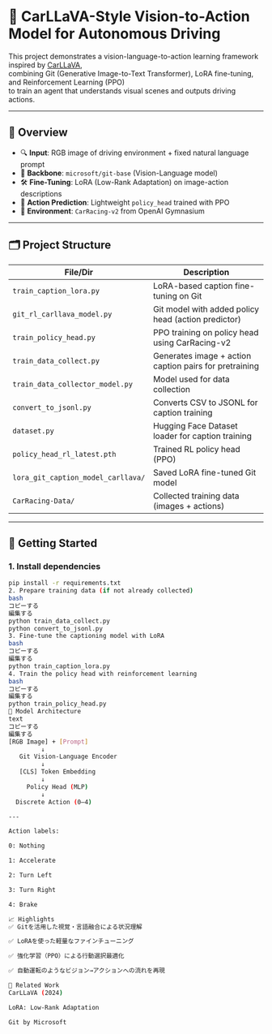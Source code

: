 # 🚗 CarLLaVA-Style Vision-to-Action Model for Autonomous Driving

This project demonstrates a vision-language-to-action learning framework  
inspired by [CarLLaVA](https://arxiv.org/abs/2406.10165),  
combining Git (Generative Image-to-Text Transformer), LoRA fine-tuning, and Reinforcement Learning (PPO)  
to train an agent that understands visual scenes and outputs driving actions.

---

## 📌 Overview

- 🔍 **Input**: RGB image of driving environment + fixed natural language prompt
- 🧠 **Backbone**: `microsoft/git-base` (Vision-Language model)
- 🛠 **Fine-Tuning**: LoRA (Low-Rank Adaptation) on image-action descriptions
- 🎯 **Action Prediction**: Lightweight `policy_head` trained with PPO
- 🚙 **Environment**: `CarRacing-v2` from OpenAI Gymnasium

---

## 🗂 Project Structure

| File/Dir | Description |
|----------|-------------|
| `train_caption_lora.py` | LoRA-based caption fine-tuning on Git |
| `git_rl_carllava_model.py` | Git model with added policy head (action predictor) |
| `train_policy_head.py` | PPO training on policy head using CarRacing-v2 |
| `train_data_collect.py` | Generates image + action caption pairs for pretraining |
| `train_data_collector_model.py` | Model used for data collection |
| `convert_to_jsonl.py` | Converts CSV to JSONL for caption training |
| `dataset.py` | Hugging Face Dataset loader for caption training |
| `policy_head_rl_latest.pth` | Trained RL policy head (PPO) |
| `lora_git_caption_model_carllava/` | Saved LoRA fine-tuned Git model |
| `CarRacing-Data/` | Collected training data (images + actions) |

---

## 🚀 Getting Started

### 1. Install dependencies

```bash
pip install -r requirements.txt
2. Prepare training data (if not already collected)
bash
コピーする
編集する
python train_data_collect.py
python convert_to_jsonl.py
3. Fine-tune the captioning model with LoRA
bash
コピーする
編集する
python train_caption_lora.py
4. Train the policy head with reinforcement learning
bash
コピーする
編集する
python train_policy_head.py
🧠 Model Architecture
text
コピーする
編集する
[RGB Image] + [Prompt]
         ↓
   Git Vision-Language Encoder
         ↓
   [CLS] Token Embedding
         ↓
     Policy Head (MLP)
         ↓
  Discrete Action (0–4)

---

Action labels:

0: Nothing

1: Accelerate

2: Turn Left

3: Turn Right

4: Brake

📈 Highlights
✅ Gitを活用した視覚・言語融合による状況理解

✅ LoRAを使った軽量なファインチューニング

✅ 強化学習（PPO）による行動選択最適化

✅ 自動運転のようなビジョン→アクションへの流れを再現

🔗 Related Work
CarLLaVA (2024)

LoRA: Low-Rank Adaptation

Git by Microsoft
